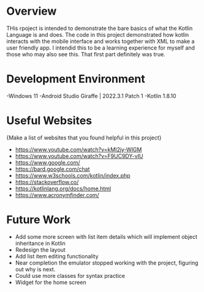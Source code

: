 # Overview

THis rpoject is intended to demonstrate the bare basics of what the Kotlin Language is and does. 
The code in this project demonstrated how kotlin interacts with the mobile interface and works together with XML to make a user friendly app. 
I intendid this to be a learning experience for myself and those who may also see this. That first part definitely was true. 



# Development Environment

-Windows 11
-Android Studio Giraffe | 2022.3.1 Patch 1
-Kotlin 1.8.10

# Useful Websites

{Make a list of websites that you found helpful in this project}

- https://www.youtube.com/watch?v=kMI2jy-WlGM
- https://www.youtube.com/watch?v=F9UC9DY-vIU
- https://www.google.com/
- https://bard.google.com/chat
- https://www.w3schools.com/kotlin/index.php
- https://stackoverflow.co/
- https://kotlinlang.org/docs/home.html
- https://www.acronymfinder.com/

# Future Work

- Add some more screen with list item details which will implement object inheritance in Kotlin
- Redesign the layout
- Add list item editing functionality
- Near completion the emulator stopped working with the project, figuring out why is next.
- Could use more classes for syntax practice
- Widget for the home screen

